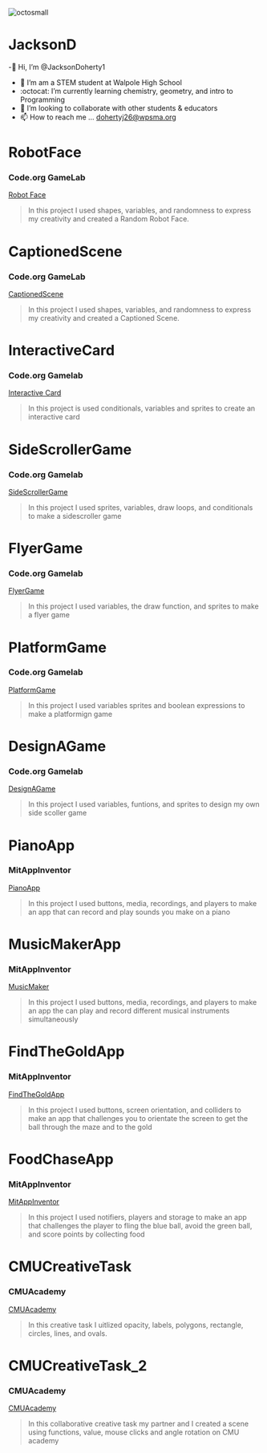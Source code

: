 ![octosmall](https://github.com/JacksonDoherty1/JacksonD/assets/146837569/a5ab4054-a902-44da-b48c-508e339202eb)
# JacksonD
-👋 Hi, I’m @JacksonDoherty1
- 👀 I’m am a STEM student at Walpole High School
- :octocat: I’m currently learning chemistry, geometry, and intro to Programming
- :information_desk_person: I’m looking to collaborate with other students & educators
- 📫 How to reach me ... dohertyj26@wpsma.org
# RobotFace
### Code.org GameLab
[Robot Face](https://github.com/JacksonDoherty1/RobotFace/edit/main/README.md)
> In this project I used shapes, variables, and randomness to express my creativity and created a Random Robot Face.
# CaptionedScene
### Code.org GameLab
[CaptionedScene](https://github.com/JacksonDoherty1/CaptionedScene/edit/main/README.md)
> In this project I used shapes, variables, and randomness to express my creativity and created a Captioned Scene.
# InteractiveCard
### Code.org Gamelab
[Interactive Card](https://studio.code.org/projects/gamelab/t1TDsCKEcb4HomNSVufx50WqYhiwuPdfz_mvHtOdVUw/edit)
> In this project is used conditionals, variables and sprites to create an interactive card
# SideScrollerGame
### Code.org Gamelab
[SideScrollerGame](https://studio.code.org/projects/gamelab/VzMHiArXZxb5WLRudXEM-pRVdeHsMQhgFnsN8g-zyzA)
> In this project I used sprites, variables, draw loops, and conditionals to make a sidescroller game
# FlyerGame
### Code.org Gamelab
[FlyerGame](https://studio.code.org/projects/gamelab/bBaxNqAO7rjUSIJB8Jxlkd4Y1p_ywEsKQKW6ntZoqqE)
> In this project I used variables, the draw function, and sprites to make a flyer game
# PlatformGame
### Code.org Gamelab
[PlatformGame](https://studio.code.org/projects/gamelab/-o4QIKjB87QECGWPnviYyx4F-JCpRMrOVWK50oNZOgc)
> In this project I used variables sprites and boolean expressions to make a platformign game
# DesignAGame 
### Code.org Gamelab
[DesignAGame](https://studio.code.org/projects/gamelab/Mi60u1953SywfO8q2CSZz1JcbvwJsrZk4mPQ0_veRks)
> In this project I used variables, funtions, and sprites to design my own side scoller game
# PianoApp
### MitAppInventor
[PianoApp](https://ai2.appinventor.mit.edu/#4761341736648704)
> In this project I used buttons, media, recordings, and players to make an app that can record and play sounds you make on a piano
# MusicMakerApp
### MitAppInventor
[MusicMaker](https://ai2.appinventor.mit.edu/#4931963875885056)
> In this project I used buttons, media, recordings, and players to make an app the can play and record different musical instruments simultaneously
# FindTheGoldApp
### MitAppInventor
[FindTheGoldApp](https://ai2.appinventor.mit.edu/#5497223498301440)
> In this project I used buttons, screen orientation, and colliders to make an app that challenges you to orientate the screen to get the ball through the maze and to the gold
# FoodChaseApp
### MitAppInventor
[MitAppInventor](https://gallery.appinventor.mit.edu/?galleryid=51687273-fd3d-4ec7-92e4-58e1434a1c52)
> In this project I used notifiers, players and storage to make an app that challenges the player to fling the blue ball, avoid the green ball, and score points by collecting food
# CMUCreativeTask
### CMUAcademy
[CMUAcademy](https://academy.cs.cmu.edu/exercise/4134/)
> In this creative task I uitlized opacity, labels, polygons, rectangle, circles, lines, and ovals.
# CMUCreativeTask_2
### CMUAcademy
[CMUAcademy](https://academy.cs.cmu.edu/exercise/4190/)
> In this collaborative creative task my partner and I created a scene using functions, value, mouse clicks and angle rotation on CMU academy
